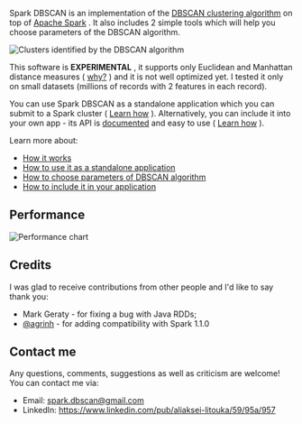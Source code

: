 Spark DBSCAN is an implementation of the [DBSCAN clustering algorithm](http://en.wikipedia.org/wiki/DBSCAN) on top of [Apache Spark](http://spark.apache.org/) . It also includes 2 simple tools which will help you choose parameters of the DBSCAN algorithm.

![Clusters identified by the DBSCAN algorithm](https://github.com/alitouka/spark_dbscan/raw/master/wiki/img/finally_clustered.png)

This software is **EXPERIMENTAL** , it supports only Euclidean and Manhattan distance measures ( [why?](../../wiki/How-It-Works#why-not-all-distance-measures-are-supported) ) and it is not well optimized yet. I tested it only on small datasets (millions of records with 2 features in each record).

You can use Spark DBSCAN as a standalone application which you can submit to a Spark cluster ( [Learn how](../../wiki/Using-Spark-DBSCAN-as-a-standalone-application) ). Alternatively, you can include it into your own app - its API is [documented](http://alitouka-public.s3-website-us-east-1.amazonaws.com/spark_dbscan/releases/0.0.2/scaladoc/#org.alitouka.spark.dbscan.package) and easy to use ( [Learn how](../../wiki/Including-Spark-DBSCAN-in-your-application) ).

Learn more about:

* [How it works](../../wiki/How-It-Works)
* [How to use it as a standalone application](../../wiki/Using-Spark-DBSCAN-as-a-standalone-application)
* [How to choose parameters of DBSCAN algorithm](../../wiki/Choosing-parameters-of-DBSCAN-algorithm)
* [How to include it in your application](../../wiki/Including-Spark-DBSCAN-in-your-application)

## Performance
![Performance chart](https://github.com/alitouka/spark_dbscan/raw/master/wiki/img/performance_chart_0_0_2.png)

## Credits
 I was glad to receive contributions from other people and I'd like to say thank you:
 * Mark Geraty - for fixing a bug with Java RDDs;
 * [@agrinh](https://github.com/agrinh) - for adding compatibility with Spark 1.1.0

## Contact me
Any questions, comments, suggestions as well as criticism are welcome! You can contact me via:

 * Email: spark.dbscan@gmail.com
 * LinkedIn: https://www.linkedin.com/pub/aliaksei-litouka/59/95a/957
